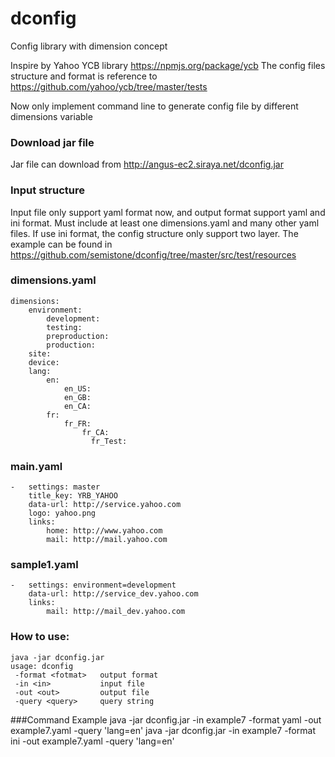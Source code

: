 dconfig
=======

Config library with dimension concept

Inspire by Yahoo YCB library
https://npmjs.org/package/ycb
The config files structure and format is reference to  
https://github.com/yahoo/ycb/tree/master/tests

Now only implement command line to generate config file by different dimensions variable

### Download jar file
Jar file can download from http://angus-ec2.siraya.net/dconfig.jar

   
### Input structure
Input file only support yaml format now, and output format support yaml and ini format.
Must include at least one dimensions.yaml and many other yaml files.
If use ini format, the config structure only support two layer.
The example can be found in https://github.com/semistone/dconfig/tree/master/src/test/resources 
### dimensions.yaml
    dimensions: 
        environment:
            development:
            testing: 
            preproduction:
            production:
        site:
        device:
        lang:
            en:
                en_US: 
                en_GB: 
                en_CA: 
            fr:
                fr_FR:
                    fr_CA:
                      fr_Test:
### main.yaml     
    -   settings: master
        title_key: YRB_YAHOO
        data-url: http://service.yahoo.com
        logo: yahoo.png
        links: 
            home: http://www.yahoo.com
            mail: http://mail.yahoo.com
### sample1.yaml     
    -   settings: environment=development
        data-url: http://service_dev.yahoo.com
        links: 
            mail: http://mail_dev.yahoo.com

### How to use:
    java -jar dconfig.jar
    usage: dconfig
     -format <fotmat>   output format
     -in <in>           input file
     -out <out>         output file
     -query <query>     query string

###Command Example
    java -jar dconfig.jar -in example7 -format yaml -out example7.yaml -query 'lang=en'
    java -jar dconfig.jar -in example7 -format ini -out example7.yaml -query 'lang=en'
